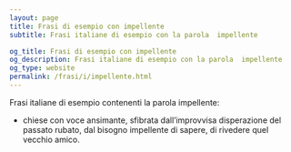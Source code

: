 ```yaml
---
layout: page
title: Frasi di esempio con impellente 
subtitle: Frasi italiane di esempio con la parola  impellente

og_title: Frasi di esempio con impellente 
og_description: Frasi italiane di esempio con la parola  impellente
og_type: website
permalink: /frasi/i/impellente.html
---
```


Frasi italiane di esempio contenenti la parola impellente:


- chiese con voce ansimante, sfibrata dall’improvvisa disperazione del passato rubato, dal bisogno impellente di sapere, di rivedere quel vecchio amico.
